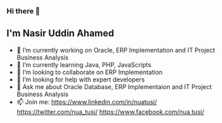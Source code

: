 ### Hi there 👋 
## I'm Nasir Uddin Ahamed

- 🔭 I’m currently working on Oracle, ERP Implementation and IT Project Business Analysis
- 🌱 I’m currently learning Java, PHP, JavaScripts
- 👯 I’m looking to collaborate on ERP Implementation
- 🤔 I’m looking for help with expert developers
- 💬 Ask me about Oracle Database, ERP Implementaion and IT Project Business Analysis
- 📫 Join me: 
              https://www.linkedin.com/in/nuatusi/
              https://twitter.com/nua_tusi/
              https://www.facebook.com/nua.tusi/
              
<!--
**nuatusi/nuatusi** is a ✨ _special_ ✨ repository because its `README.md` (this file) appears on your GitHub profile.

Here are some ideas to get you started:

- 🔭 I’m currently working on ...
- 🌱 I’m currently learning ...
- 👯 I’m looking to collaborate on ...
- 🤔 I’m looking for help with ...
- 💬 Ask me about ...
- 📫 How to reach me: ...
- 😄 Pronouns: ...
- ⚡ Fun fact: ...
-->
